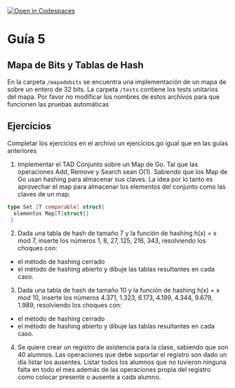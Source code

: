 [![Open in Codespaces](https://classroom.github.com/assets/launch-codespace-f4981d0f882b2a3f0472912d15f9806d57e124e0fc890972558857b51b24a6f9.svg)](https://classroom.github.com/open-in-codespaces?assignment_repo_id=10760053)
# Guía 5
## Mapa de Bits y Tablas de Hash

En la carpeta `/mapadebits` se encuentra una implementación de un mapa de sobre un entero de 32 bits.
La carpeta `/tests` contiene los tests unitarios del mapa. Por favor no modificar los nombres de estos archivos para que funcionen las pruebas automáticas

## Ejercicios

Completar los ejercicios en el archivo un ejercicios.go igual que en las guías anteriores

1. Implementar el TAD Conjunto sobre un Map de Go. Tal que las operaciones Add, Remove y Search sean O(1). Sabiendo que los Map de Go usan hashing para almacenar sus claves. La idea por lo tanto es aprovechar el map para almacenar los elementos del conjunto como las claves de un map.
```go
type Set [T comparable] struct{
  elementos Map[T]struct{}
 }
 ```
  

2. Dada una tabla de hash de tamaño 7 y la función de hashing h(x) = x mod 7, inserte los números 1, 8, 27, 125, 216, 343, resolviendo los choques con:
  - el método de hashing cerrado
  - el método de hashing abierto
y dibuje las tablas resultantes en cada caso.

3. Dada una tabla de hash de tamaño 10 y la función de hashing h(x) = x mod 10, inserte los números 4.371, 1.323, 6.173, 4.199, 4.344, 9.679, 1.989, resolviendo los choques con:
  - el método de hashing cerrado
  - el método de hashing abierto
y dibuje las tablas resultantes en cada caso.

4. Se quiere crear un registro de asistencia para la clase, sabiendo que son 40 alumnos. Las operaciones que debe soportar el registro son dado un día listar los ausentes. Listar todos los alumnos que no tuvieron ninguna falta en todo el mes además de las operaciones propia del registro como colocar presente o ausente a cada alumno.


